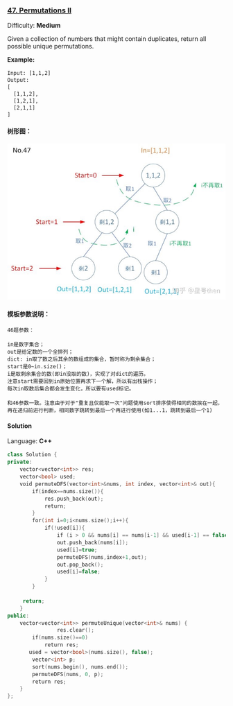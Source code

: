 ### [47\. Permutations II](https://leetcode.com/problems/permutations-ii/)

Difficulty: **Medium**


Given a collection of numbers that might contain duplicates, return all possible unique permutations.

**Example:**

```
Input: [1,1,2]
Output:
[
  [1,1,2],
  [1,2,1],
  [2,1,1]
]
```

#### 树形图：
![](media/15665580264519.jpg)

#### 模板参数说明：

```
46题参数：

in是数字集合；
out是给定数的一个全排列；
dict: in取了数之后其余的数组成的集合，暂时称为剩余集合；
start是0~in.size()；
i是取剩余集合的数(即in没取的数)，实现了对dict的遍历。
注意start需要回到in原始位置再求下一个解，所以有出栈操作；
每次in取数后集合都会发生变化，所以要有used标记。

和46参数一致。注意由于对于"重复且仅能取一次"问题使用sort排序使得相同的数挨在一起，再在递归前进行判断，相同数字跳转到最后一个再进行使用(如1...1，跳转到最后一个1)
```


#### Solution

Language: **C++**

```c++
class Solution {
private:
    vector<vector<int>> res;
    vector<bool> used;
    void permuteDFS(vector<int>&nums, int index, vector<int>& out){
        if(index==nums.size()){
            res.push_back(out);
            return;
        }      
        for(int i=0;i<nums.size();i++){
            if(!used[i]){
                if (i > 0 && nums[i] == nums[i-1] && used[i-1] == false) continue;
                out.push_back(nums[i]);
                used[i]=true;
                permuteDFS(nums,index+1,out);
                out.pop_back();
                used[i]=false;
            }
        }
        
     return;           
    }
public:
    vector<vector<int>> permuteUnique(vector<int>& nums) {
                res.clear();
        if(nums.size()==0)
            return res;
       used = vector<bool>(nums.size(), false);
        vector<int> p;
        sort(nums.begin(), nums.end());
        permuteDFS(nums, 0, p);
        return res;
    }
};
```